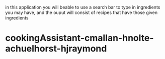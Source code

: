 in this application you will beable to use a search bar to type in ingredients you may have, and the ouput will consist of recipes that have those given ingredients 
# cookingAssistant-cmallan-hnolte-achuelhorst-hjraymond
